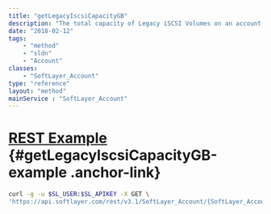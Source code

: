 ```yaml
---
title: "getLegacyIscsiCapacityGB"
description: "The total capacity of Legacy iSCSI Volumes on an account, in GB."
date: "2018-02-12"
tags:
    - "method"
    - "sldn"
    - "Account"
classes:
    - "SoftLayer_Account"
type: "reference"
layout: "method"
mainService : "SoftLayer_Account"
---
```


# [REST Example](#getLegacyIscsiCapacityGB-example) <a href="/article/rest/"><i class="fas fa-question"></i></a> {#getLegacyIscsiCapacityGB-example .anchor-link} 
```bash
curl -g -u $SL_USER:$SL_APIKEY -X GET \
'https://api.softlayer.com/rest/v3.1/SoftLayer_Account/{SoftLayer_AccountID}/getLegacyIscsiCapacityGB'
```
